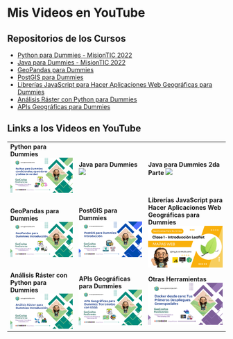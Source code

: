 # Mis Videos en YouTube

## Repositorios de los Cursos

* [Python para Dummies - MisionTIC 2022](https://github.com/IngJuanMaSuarez/Python-Para-Dummies-MisionTIC2022)
* [Java para Dummies - MisionTIC 2022](https://github.com/IngJuanMaSuarez/Java-Para-Dummies-MisionTIC2022)
* [GeoPandas para Dummies](https://github.com/IngJuanMaSuarez/GeoPandas-para-Dummies)
* [PostGIS para Dummies](https://github.com/IngJuanMaSuarez/PostGIS-para-Dummies)
* [Librerías JavaScript para Hacer Aplicaciones Web Geográficas para Dummies](https://github.com/IngJuanMaSuarez/Librerias-JavaScript-para-Hacer-Aplicaciones-Web-Geograficas-para-Dummies)
* [Análisis Ráster con Python para Dummies](https://github.com/IngJuanMaSuarez/Analisis-Raster-con-Python-para-Dummies)
* [APIs Geográficas para Dummies](https://github.com/IngJuanMaSuarez/APis-Geograficas-para-Dummies)

## Links a los Videos en YouTube

<table style="width:100%">
<tr>
<td>
  <b>Python para Dummies</b>
<a href="https://youtu.be/Nfw6_mWWslc">
<img src="https://raw.githubusercontent.com/IngJuanMaSuarez/Mis-Videos-en-Youtube/main/Imagenes/python_para_dummies.png">
</a>
</td>
<td>
  <b>Java para Dummies</b>
<a href="https://youtu.be/oEJbZx1dORk">
<img src="https://raw.githubusercontent.com/IngJuanMaSuarez/Mis-Videos-en-Youtube/main/Imagenes/java_para_dummies.jpg">
</a>
</td>
<td>
  <b>Java para Dummies 2da Parte</b>
<a href="https://youtu.be/vV9zscTerbk">
<img src="https://raw.githubusercontent.com/IngJuanMaSuarez/Mis-Videos-en-Youtube/main/Imagenes/java_para_dummies2.jpg">
</a>
</td>
</tr>
<tr>
<td>
  <b>GeoPandas para Dummies</b>
<a href="https://youtu.be/DfPAEdD7Cjg">
<img src="https://raw.githubusercontent.com/IngJuanMaSuarez/Mis-Videos-en-Youtube/main/Imagenes/geopandas_para_dummies.png">
</a>
</td>
<td>
  <b>PostGIS para Dummies</b>
<a href="https://youtu.be/oVEUcYKemXQ">
<img src="https://raw.githubusercontent.com/IngJuanMaSuarez/Mis-Videos-en-Youtube/main/Imagenes/postgis_para_dummies.png">
</a>
</td>
<td>
  <b>Librerías JavaScript para Hacer Aplicaciones Web Geográficas para Dummies</b>
<a href="https://youtu.be/AyAMKEPxnHc">
<img src="https://raw.githubusercontent.com/IngJuanMaSuarez/Mis-Videos-en-Youtube/main/Imagenes/librerias_javascript_para_apps_geograficas.png">
</a>
</td>
</tr>


<tr>
<td>
  <b>Análisis Ráster con Python para Dummies</b>
<a href="https://youtu.be/TuIEF9gcMfI">
<img src="https://raw.githubusercontent.com/IngJuanMaSuarez/Mis-Videos-en-Youtube/main/Imagenes/analisis_raster_con_python.png">
</a>
</td>
<td> 
    <b>APIs Geográficas para Dummies</b>
<a href="https://youtu.be/dMA9pYiwZh4">
<img src="https://raw.githubusercontent.com/IngJuanMaSuarez/Mis-Videos-en-Youtube/main/Imagenes/apis_para_dummies.png">
</a>
</td>
<td>
  <b>Otras Herramientas</b>
<a href="https://youtu.be/NPi3sYGlPIs?si=1RQAjDAvMZdUgtwY">
<img src="https://raw.githubusercontent.com/IngJuanMaSuarez/Mis-Videos-en-Youtube/main/Imagenes/otras_herramientas.png">
</a>
</td>
</tr>


</table>
